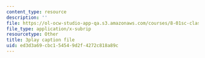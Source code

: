 ```yaml
---
content_type: resource
description: ''
file: https://ol-ocw-studio-app-qa.s3.amazonaws.com/courses/8-01sc-classical-mechanics-fall-2016/ed3d3a69cbc154549d2f4272c818a89c_rCP_-Wuikwo.vtt
file_type: application/x-subrip
resourcetype: Other
title: 3play caption file
uid: ed3d3a69-cbc1-5454-9d2f-4272c818a89c
---
```

